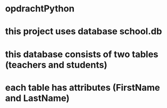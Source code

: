 # opdrachtPython
# this project uses database school.db
# this database consists of two tables (teachers and students)
# each table has attributes (FirstName and LastName)
